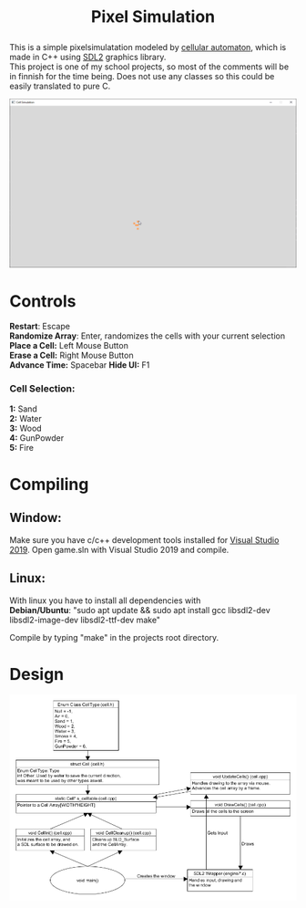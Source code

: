 
#  <p align=center> Pixel Simulation

This is a simple pixelsimulatation modeled by [cellular automaton](https://en.wikipedia.org/wiki/Cellular_automaton), which is made in C++ using [SDL2](https://www.libsdl.org/) graphics library.  
This project is one of my school projects, so most of the comments will be in finnish for the time being. Does not use any classes so this could be easily translated to pure C.

![PicturePixelSimulation](intro.gif)

# Controls
**Restart**: Escape  
**Randomize Array**: Enter, randomizes the cells with your current selection  
**Place a Cell:** Left Mouse Button  
**Erase a Cell:** Right Mouse Button  
**Advance Time:** Spacebar
**Hide UI:** F1  
### Cell Selection:
**1:** Sand  
**2:** Water  
**3:** Wood  
**4:** GunPowder  
**5:** Fire


# Compiling
## Window:
Make sure you have c/c++ development tools installed for [Visual Studio 2019](https://visualstudio.microsoft.com/).
Open game.sln with Visual Studio 2019 and compile.

## Linux:
With linux you have to install all dependencies with  
**Debian/Ubuntu**: "sudo apt update && sudo apt install gcc libsdl2-dev libsdl2-image-dev libsdl2-ttf-dev make"    

Compile by typing "make" in the projects root directory.

# Design
![UMLPixelSimulation](uml.png)
